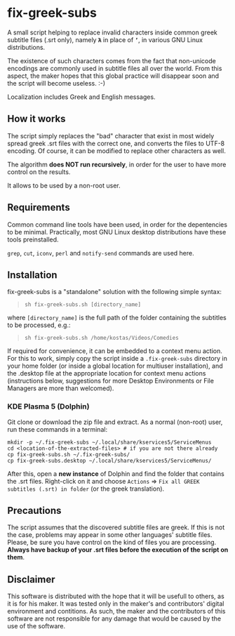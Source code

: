 # fix-greek-subs
A small script helping to replace invalid characters inside common greek subtitle files (.srt only), namely **`Ά`** in place of **`’`**, in various GNU Linux distributions.

The existence of such characters comes from the fact that non-unicode encodings are commonly used in subtitle files all over the world. From this aspect, the maker hopes that this global practice will disappear soon and the script will become useless. :-)

Localization includes Greek and English messages.

## How it works
The script simply replaces the "bad" character that exist in most widely spread greek .srt files with the correct one, and converts the files to UTF-8 encoding. Of course, it can be modified to replace other characters as well.

The algorithm **does NOT run recursively**, in order for the user to have more control on the results.

It allows to be used by a non-root user.

## Requirements
Common command line tools have been used, in order for the depentencies to be minimal. Practically, most GNU Linux desktop distributions have these tools preinstalled.

`grep`, `cut`, `iconv`, `perl` and `notify-send` commands are used here.

## Installation
fix-greek-subs is a "standalone" solution with the following simple syntax:
> `sh fix-greek-subs.sh [directory_name]`

where `[directory_name]` is the full path of the folder containing the subtitles to be processed, e.g.:
> `sh fix-greek-subs.sh /home/kostas/Videos/Comedies`

If required for convenience, it can be embedded to a context menu action. For this to work, simply copy the script inside a `.fix-greek-subs` directory in your home folder (or inside a global location for multiuser installation), and the .desktop file at the appropriate location for context menu actions (instructions below, suggestions for more Desktop Environments or File Managers are more than welcomed).

### KDE Plasma 5 (Dolphin)
Git clone or download the zip file and extract. As a normal (non-root) user, run these commands in a terminal:
```
mkdir -p ~/.fix-greek-subs ~/.local/share/kservices5/ServiceMenus
cd <location-of-the-extracted-files> # if you are not there already
cp fix-greek-subs.sh ~/.fix-greek-subs/
cp fix-greek-subs.desktop ~/.local/share/kservices5/ServiceMenus/
```
After this, open a **new instance** of Dolphin and find the folder that contains the .srt files. Right-click on it and choose `Actions` => `Fix all GREEK subtitles (.srt) in folder` (or the greek translation).

## Precautions
The script assumes that the discovered subtitle files are greek. If this is not the case, problems may appear in some other languages' subtitle files. Please, be sure you have control on the kind of files you are processing. **Always have backup of your .srt files before the execution of the script on them**.

## Disclaimer
This software is distributed with the hope that it will be usefull to others, as it is for his maker. It was tested only in the maker's and contributors' digital environment and contitions. As such, the maker and the contributors of this software are not responsible for any damage that would be caused by the use of the software.
